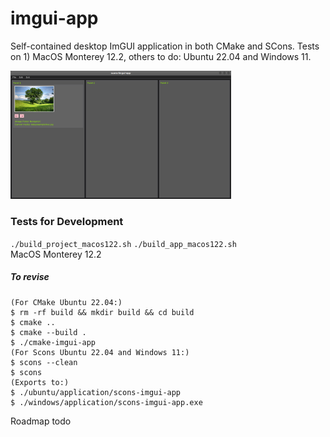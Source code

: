 # imgui-app
Self-contained desktop ImGUI application in both CMake and SCons. Tests on 1) MacOS Monterey 12.2, others to do: Ubuntu 22.04 and Windows 11.

<img src="data/screenshot20240530.png" alt="capture" width="70%" />

### Tests for Development  
`./build_project_macos122.sh`
`./build_app_macos122.sh`  
MacOS Monterey 12.2


##### To revise
```
(For CMake Ubuntu 22.04:)
$ rm -rf build && mkdir build && cd build
$ cmake ..
$ cmake --build .
$ ./cmake-imgui-app
(For Scons Ubuntu 22.04 and Windows 11:)
$ scons --clean
$ scons
(Exports to:)
$ ./ubuntu/application/scons-imgui-app
$ ./windows/application/scons-imgui-app.exe

```

Roadmap todo




